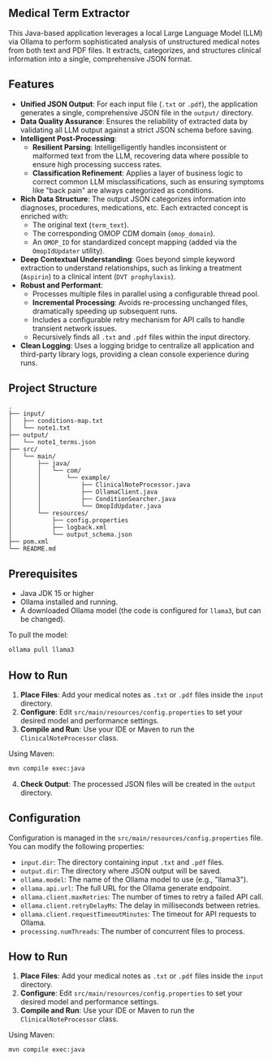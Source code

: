 ## Medical Term Extractor

This Java-based application leverages a local Large Language Model (LLM) via Ollama to perform sophisticated analysis of unstructured medical notes from both text and PDF files. It extracts, categorizes, and structures clinical information into a single, comprehensive JSON format.

## Features

- **Unified JSON Output**: For each input file (`.txt` or `.pdf`), the application generates a single, comprehensive JSON file in the `output/` directory.
- **Data Quality Assurance**: Ensures the reliability of extracted data by validating all LLM output against a strict JSON schema before saving.
- **Intelligent Post-Processing**:
    - **Resilient Parsing**: Intelligelligently handles inconsistent or malformed text from the LLM, recovering data where possible to ensure high processing success rates.
    - **Classification Refinement**: Applies a layer of business logic to correct common LLM misclassifications, such as ensuring symptoms like "back pain" are always categorized as conditions.
- **Rich Data Structure**: The output JSON categorizes information into diagnoses, procedures, medications, etc. Each extracted concept is enriched with:
    - The original text (`term_text`).
    - The corresponding OMOP CDM domain (`omop_domain`).
    - An `OMOP_ID` for standardized concept mapping (added via the `OmopIdUpdater` utility).
- **Deep Contextual Understanding**: Goes beyond simple keyword extraction to understand relationships, such as linking a treatment (`Aspirin`) to a clinical intent (`DVT prophylaxis`).
- **Robust and Performant**:
    - Processes multiple files in parallel using a configurable thread pool.
    - **Incremental Processing**: Avoids re-processing unchanged files, dramatically speeding up subsequent runs.
    - Includes a configurable retry mechanism for API calls to handle transient network issues.
    - Recursively finds all `.txt` and `.pdf` files within the input directory.
- **Clean Logging**: Uses a logging bridge to centralize all application and third-party library logs, providing a clean console experience during runs.

## Project Structure

```plaintext
.
├── input/
│   ├── conditions-map.txt
│   └── note1.txt
├── output/
│   └── note1_terms.json
├── src/
│   └── main/
│       ├── java/
│       │   └── com/
│       │       └── example/
│       │           ├── ClinicalNoteProcessor.java
│       │           ├── OllamaClient.java
│       │           ├── ConditionSearcher.java
│       │           └── OmopIdUpdater.java
│       └── resources/
│           ├── config.properties
│           ├── logback.xml
│           └── output_schema.json
├── pom.xml
└── README.md
```

## Prerequisites

- Java JDK 15 or higher
- Ollama installed and running.
- A downloaded Ollama model (the code is configured for `llama3`, but can be changed).

To pull the model:
```sh
ollama pull llama3
```

## How to Run

1.  **Place Files**: Add your medical notes as `.txt` or `.pdf` files inside the `input` directory.
2.  **Configure**: Edit `src/main/resources/config.properties` to set your desired model and performance settings.
3.  **Compile and Run**: Use your IDE or Maven to run the `ClinicalNoteProcessor` class.

 Using Maven:
 ```sh
 mvn compile exec:java
 ```
4.  **Check Output**: The processed JSON files will be created in the `output` directory.

## Configuration

Configuration is managed in the `src/main/resources/config.properties` file. You can modify the following properties:

-   `input.dir`: The directory containing input `.txt` and `.pdf` files.
-   `output.dir`: The directory where JSON output will be saved.
-   `ollama.model`: The name of the Ollama model to use (e.g., "llama3").
-   `ollama.api.url`: The full URL for the Ollama generate endpoint.
-   `ollama.client.maxRetries`: The number of times to retry a failed API call.
-   `ollama.client.retryDelayMs`: The delay in milliseconds between retries.
-   `ollama.client.requestTimeoutMinutes`: The timeout for API requests to Ollama.
-   `processing.numThreads`: The number of concurrent files to process.



## How to Run

1.  **Place Files**: Add your medical notes as `.txt` or `.pdf` files inside the `input` directory.
2.  **Configure**: Edit `src/main/resources/config.properties` to set your desired model and performance settings.
3.  **Compile and Run**: Use your IDE or Maven to run the `ClinicalNoteProcessor` class.

 Using Maven:
 ```sh
 mvn compile exec:java
